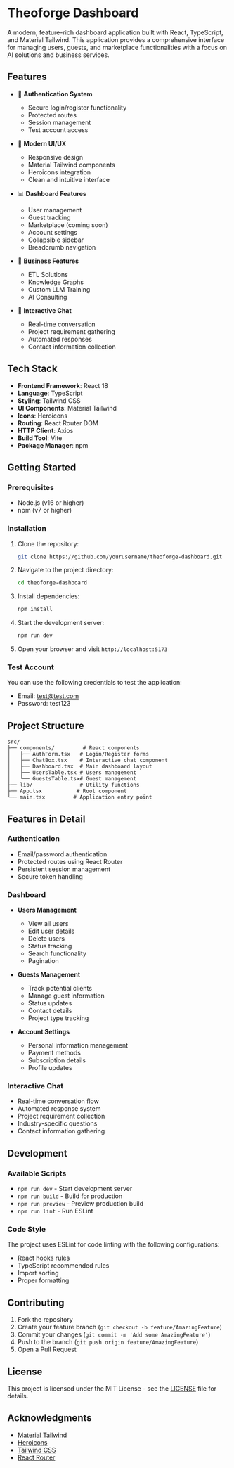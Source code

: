 # Theoforge Dashboard

A modern, feature-rich dashboard application built with React, TypeScript, and Material Tailwind. This application provides a comprehensive interface for managing users, guests, and marketplace functionalities with a focus on AI solutions and business services.

## Features

- 🔐 **Authentication System**
  - Secure login/register functionality
  - Protected routes
  - Session management
  - Test account access

- 🎨 **Modern UI/UX**
  - Responsive design
  - Material Tailwind components
  - Heroicons integration
  - Clean and intuitive interface

- 📊 **Dashboard Features**
  - User management
  - Guest tracking
  - Marketplace (coming soon)
  - Account settings
  - Collapsible sidebar
  - Breadcrumb navigation

- 💼 **Business Features**
  - ETL Solutions
  - Knowledge Graphs
  - Custom LLM Training
  - AI Consulting

- 💬 **Interactive Chat**
  - Real-time conversation
  - Project requirement gathering
  - Automated responses
  - Contact information collection

## Tech Stack

- **Frontend Framework**: React 18
- **Language**: TypeScript
- **Styling**: Tailwind CSS
- **UI Components**: Material Tailwind
- **Icons**: Heroicons
- **Routing**: React Router DOM
- **HTTP Client**: Axios
- **Build Tool**: Vite
- **Package Manager**: npm

## Getting Started

### Prerequisites

- Node.js (v16 or higher)
- npm (v7 or higher)

### Installation

1. Clone the repository:
   ```bash
   git clone https://github.com/yourusername/theoforge-dashboard.git
   ```

2. Navigate to the project directory:
   ```bash
   cd theoforge-dashboard
   ```

3. Install dependencies:
   ```bash
   npm install
   ```

4. Start the development server:
   ```bash
   npm run dev
   ```

5. Open your browser and visit `http://localhost:5173`

### Test Account

You can use the following credentials to test the application:
- Email: test@test.com
- Password: test123

## Project Structure

```
src/
├── components/         # React components
│   ├── AuthForm.tsx   # Login/Register forms
│   ├── ChatBox.tsx    # Interactive chat component
│   ├── Dashboard.tsx  # Main dashboard layout
│   ├── UsersTable.tsx # Users management
│   └── GuestsTable.tsx# Guest management
├── lib/               # Utility functions
├── App.tsx           # Root component
└── main.tsx         # Application entry point
```

## Features in Detail

### Authentication
- Email/password authentication
- Protected routes using React Router
- Persistent session management
- Secure token handling

### Dashboard
- **Users Management**
  - View all users
  - Edit user details
  - Delete users
  - Status tracking
  - Search functionality
  - Pagination

- **Guests Management**
  - Track potential clients
  - Manage guest information
  - Status updates
  - Contact details
  - Project type tracking

- **Account Settings**
  - Personal information management
  - Payment methods
  - Subscription details
  - Profile updates

### Interactive Chat
- Real-time conversation flow
- Automated response system
- Project requirement collection
- Industry-specific questions
- Contact information gathering

## Development

### Available Scripts

- `npm run dev` - Start development server
- `npm run build` - Build for production
- `npm run preview` - Preview production build
- `npm run lint` - Run ESLint

### Code Style

The project uses ESLint for code linting with the following configurations:
- React hooks rules
- TypeScript recommended rules
- Import sorting
- Proper formatting

## Contributing

1. Fork the repository
2. Create your feature branch (`git checkout -b feature/AmazingFeature`)
3. Commit your changes (`git commit -m 'Add some AmazingFeature'`)
4. Push to the branch (`git push origin feature/AmazingFeature`)
5. Open a Pull Request

## License

This project is licensed under the MIT License - see the [LICENSE](LICENSE) file for details.

## Acknowledgments

- [Material Tailwind](https://material-tailwind.com/)
- [Heroicons](https://heroicons.com/)
- [Tailwind CSS](https://tailwindcss.com/)
- [React Router](https://reactrouter.com/)